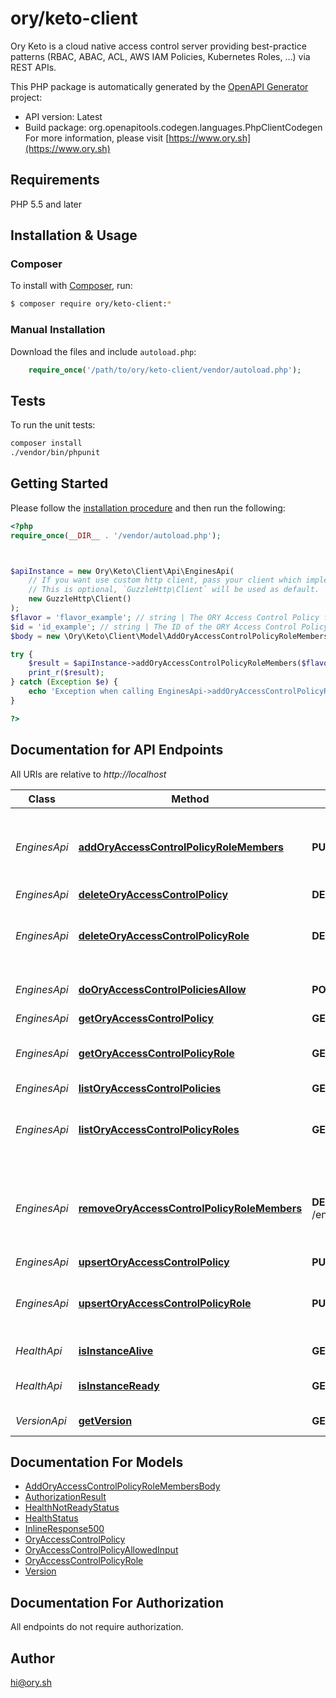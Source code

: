 # ory/keto-client

Ory Keto is a cloud native access control server providing best-practice patterns (RBAC, ABAC, ACL, AWS IAM Policies, Kubernetes Roles, ...) via REST APIs.

This PHP package is automatically generated by the [OpenAPI Generator](https://openapi-generator.tech) project:

- API version: Latest
- Build package: org.openapitools.codegen.languages.PhpClientCodegen
For more information, please visit [https://www.ory.sh](https://www.ory.sh)

## Requirements

PHP 5.5 and later

## Installation & Usage

### Composer

To install with [Composer](http://getcomposer.org/), run:

```bash
$ composer require ory/keto-client:*
```

### Manual Installation

Download the files and include `autoload.php`:

```php
    require_once('/path/to/ory/keto-client/vendor/autoload.php');
```

## Tests

To run the unit tests:

```bash
composer install
./vendor/bin/phpunit
```

## Getting Started

Please follow the [installation procedure](#installation--usage) and then run the following:

```php
<?php
require_once(__DIR__ . '/vendor/autoload.php');



$apiInstance = new Ory\Keto\Client\Api\EnginesApi(
    // If you want use custom http client, pass your client which implements `GuzzleHttp\ClientInterface`.
    // This is optional, `GuzzleHttp\Client` will be used as default.
    new GuzzleHttp\Client()
);
$flavor = 'flavor_example'; // string | The ORY Access Control Policy flavor. Can be \"regex\", \"glob\", and \"exact\".
$id = 'id_example'; // string | The ID of the ORY Access Control Policy Role.
$body = new \Ory\Keto\Client\Model\AddOryAccessControlPolicyRoleMembersBody(); // \Ory\Keto\Client\Model\AddOryAccessControlPolicyRoleMembersBody | 

try {
    $result = $apiInstance->addOryAccessControlPolicyRoleMembers($flavor, $id, $body);
    print_r($result);
} catch (Exception $e) {
    echo 'Exception when calling EnginesApi->addOryAccessControlPolicyRoleMembers: ', $e->getMessage(), PHP_EOL;
}

?>
```

## Documentation for API Endpoints

All URIs are relative to *http://localhost*

Class | Method | HTTP request | Description
------------ | ------------- | ------------- | -------------
*EnginesApi* | [**addOryAccessControlPolicyRoleMembers**](docs/Api/EnginesApi.md#addoryaccesscontrolpolicyrolemembers) | **PUT** /engines/acp/ory/{flavor}/roles/{id}/members | Add a member to an ORY Access Control Policy Role
*EnginesApi* | [**deleteOryAccessControlPolicy**](docs/Api/EnginesApi.md#deleteoryaccesscontrolpolicy) | **DELETE** /engines/acp/ory/{flavor}/policies/{id} | 
*EnginesApi* | [**deleteOryAccessControlPolicyRole**](docs/Api/EnginesApi.md#deleteoryaccesscontrolpolicyrole) | **DELETE** /engines/acp/ory/{flavor}/roles/{id} | Delete an ORY Access Control Policy Role
*EnginesApi* | [**doOryAccessControlPoliciesAllow**](docs/Api/EnginesApi.md#dooryaccesscontrolpoliciesallow) | **POST** /engines/acp/ory/{flavor}/allowed | Check if a request is allowed
*EnginesApi* | [**getOryAccessControlPolicy**](docs/Api/EnginesApi.md#getoryaccesscontrolpolicy) | **GET** /engines/acp/ory/{flavor}/policies/{id} | 
*EnginesApi* | [**getOryAccessControlPolicyRole**](docs/Api/EnginesApi.md#getoryaccesscontrolpolicyrole) | **GET** /engines/acp/ory/{flavor}/roles/{id} | Get an ORY Access Control Policy Role
*EnginesApi* | [**listOryAccessControlPolicies**](docs/Api/EnginesApi.md#listoryaccesscontrolpolicies) | **GET** /engines/acp/ory/{flavor}/policies | 
*EnginesApi* | [**listOryAccessControlPolicyRoles**](docs/Api/EnginesApi.md#listoryaccesscontrolpolicyroles) | **GET** /engines/acp/ory/{flavor}/roles | List ORY Access Control Policy Roles
*EnginesApi* | [**removeOryAccessControlPolicyRoleMembers**](docs/Api/EnginesApi.md#removeoryaccesscontrolpolicyrolemembers) | **DELETE** /engines/acp/ory/{flavor}/roles/{id}/members/{member} | Remove a member from an ORY Access Control Policy Role
*EnginesApi* | [**upsertOryAccessControlPolicy**](docs/Api/EnginesApi.md#upsertoryaccesscontrolpolicy) | **PUT** /engines/acp/ory/{flavor}/policies | 
*EnginesApi* | [**upsertOryAccessControlPolicyRole**](docs/Api/EnginesApi.md#upsertoryaccesscontrolpolicyrole) | **PUT** /engines/acp/ory/{flavor}/roles | Upsert an ORY Access Control Policy Role
*HealthApi* | [**isInstanceAlive**](docs/Api/HealthApi.md#isinstancealive) | **GET** /health/alive | Check alive status
*HealthApi* | [**isInstanceReady**](docs/Api/HealthApi.md#isinstanceready) | **GET** /health/ready | Check readiness status
*VersionApi* | [**getVersion**](docs/Api/VersionApi.md#getversion) | **GET** /version | Get service version


## Documentation For Models

 - [AddOryAccessControlPolicyRoleMembersBody](docs/Model/AddOryAccessControlPolicyRoleMembersBody.md)
 - [AuthorizationResult](docs/Model/AuthorizationResult.md)
 - [HealthNotReadyStatus](docs/Model/HealthNotReadyStatus.md)
 - [HealthStatus](docs/Model/HealthStatus.md)
 - [InlineResponse500](docs/Model/InlineResponse500.md)
 - [OryAccessControlPolicy](docs/Model/OryAccessControlPolicy.md)
 - [OryAccessControlPolicyAllowedInput](docs/Model/OryAccessControlPolicyAllowedInput.md)
 - [OryAccessControlPolicyRole](docs/Model/OryAccessControlPolicyRole.md)
 - [Version](docs/Model/Version.md)


## Documentation For Authorization

All endpoints do not require authorization.

## Author

hi@ory.sh

